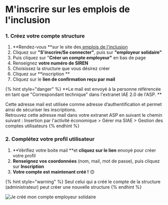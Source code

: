# M'inscrire sur les emplois de l'inclusion

### 1. **Créez votre compte structure**

1. **Rendez-vous **sur le site des[ emplois de l'inclusion](https://emplois.inclusion.beta.gouv.fr)
2. Cliquez sur **"S'inscrire/Se connecter"**, puis sur **"employeur solidaire"**
3. Puis cliquez sur "**Créer un compte employeur"** en bas de page
4. Renseignez **votre numéro de SIREN**
5. Choisissez la structure que vous désirez créer
6. Cliquez sur **inscription **
7. Cliquez sur le **lien de confirmation reçu par mail**

{% hint style="danger" %}
**Le mail est envoyé à la personne référencée en tant que "Correspondant technique" dans l'extranet IAE 2.0 de l'ASP. **

Cette adresse mail est utilisée comme adresse d’authentification et permet ainsi de sécuriser les inscriptions.\
Retrouvez cette adresse mail dans votre extranet ASP en suivant le chemin suivant : Insertion par l'activité économique > Gérer ma SIAE > Gestion des comptes utilisateurs
{% endhint %}

### 2. Complétez votre profil utilisateur

1. **Vérifiez votre boite mail **et **cliquez sur le lien** envoyé pour créer votre profil
2. **Renseignez vos coordonnées** (nom, mail, mot de passe), puis cliquez sur **Inscription**
3. **Votre compte est maintenant créé !** :blush:&#x20;

{% hint style="warning" %}
Seul celui qui a créé le compte de la structure (administrateur) peut créer une nouvelle structure  &#x20;
{% endhint %}

![Je créé mon compte employeur solidaire](https://s5.gifyu.com/images/demo-employeur2.gif)

